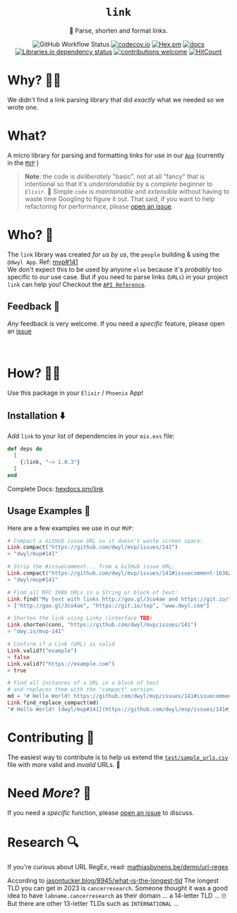 <div align="center">

# `link`

🔗 Parse, shorten and format links. 

![GitHub Workflow Status](https://img.shields.io/github/actions/workflow/status/dwyl/link/ci.yml?label=build&style=flat-square&branch=main)
[![codecov.io](https://img.shields.io/codecov/c/github/dwyl/gogs/main.svg?style=flat-square)](http://codecov.io/github/dwyl/auth?branch=main)
[![Hex.pm](https://img.shields.io/hexpm/v/link?color=brightgreen&style=flat-square)](https://hex.pm/packages/link)
[![docs](https://img.shields.io/badge/docs-100%25-brightgreen?style=flat-square)](https://hexdocs.pm/link/api-reference.html) 
[![Libraries.io dependency status](https://img.shields.io/librariesio/release/hex/link?logoColor=brightgreen&style=flat-square)](https://libraries.io/hex/link)
[![contributions welcome](https://img.shields.io/badge/contributions-welcome-brightgreen.svg?style=flat-square)](https://github.com/dwyl/link/issues)
[![HitCount](http://hits.dwyl.com/dwyl/link.svg)](http://hits.dwyl.com/dwyl/link)


</div>

# Why? 🤷‍♀️

We didn't find a link parsing library 
that did _exactly_ what we needed
so we wrote one. 


# What? 

A micro library for parsing and formatting links
for use in our 
[`App`](https://github.com/dwyl/app)
(currently in the 
[`MVP`](https://github.com/dwyl/mvp/issues/141)
)


> **Note**: the code is _deliberately_ "basic".
> not at all "fancy" 
> that is intentional so that it's _understandable_ 
> by a _complete_ beginner to `Elixir`. 🔰
> Simple `code` is _maintainable_ and _extensible_ 
> without having to waste time Googling to figure it out.
> That said, if you want to help refactoring for performance,
> please 
> [open an issue](https://github.com/dwyl/link/issues).

# Who? 👤

The `link` library was created _for us by us_,
the `people` building & using the `@dwyl App`. 
Ref: 
[mvp#141](https://github.com/dwyl/mvp/issues/141)
<br />
We don't expect this to be used by anyone `else`
because it's _probably_ too specific to _our_ use case.
But if you need to parse links (`URLs`) in your project
`link` can help you! 
Checkout the 
[`API Reference`](https://hexdocs.pm/link/api-reference.html).

## Feedback 💬

_Any_ feedback is very welcome. 
If you need a _specific_ feature,
please open an 
[issue](https://github.com/dwyl/link/issues)

<br />

# How? 👩‍💻

Use this package in your `Elixir` / `Phoenix` App!

## Installation ⬇️

Add `link` to your list of dependencies 
in your `mix.exs` file:

```elixir
def deps do
  [
    {:link, "~> 1.0.3"}
  ]
end
```

Complete Docs:
[hexdocs.pm/link](https://hexdocs.pm/link/Link.html#content)


## Usage Examples 🔗 

Here are a few examples we use in our `MVP`:

```elixir
# Compact a GitHub issue URL so it doesn't waste screen space:
Link.compact("https://github.com/dwyl/mvp/issues/141")
> "dwyl/mvp#141"

# Strip the #issuecomment... from a GitHub issue URL:
Link.compact("https://github.com/dwyl/mvp/issues/141#issuecomment-1636209664")
> "dwyl/mvp#141"

# Find all RFC 3986 URLs in a String or block of text:
Link.find("My text with links http://goo.gl/3co4ae and https://git.io/top and www.dwyl.com etc.")
> ["http://goo.gl/3co4ae", "https://git.io/top", "www.dwyl.com"]

# Shorten the link using Linky (interface TBD)
Link.shorten(conn, "https://github.com/dwyl/mvp/issues/141")
> "dwy.is/mvp-141"

# Confirm if a Link (URL) is valid
Link.valid?("example")
> false
Link.valid?("https://example.com")
> true

# Find all instances of a URL in a block of text
# and replaces them with the "compact" version.
md = "# Hello World! https://github.com/dwyl/mvp/issues/141#issuecomment-1657954420 and https://mvp.fly.dev/"
Link.find_replace_compact(md)
"# Hello World! [dwyl/mvp#141](https://github.com/dwyl/mvp/issues/141#issuecomment-1657954420) and [mvp.fly.dev](https://mvp.fly.dev/)"
```


# Contributing 🙏

The easiest way to contribute 
is to help us extend the 
[`test/sample_urls.csv`]()
file with more valid and _invalid_ URLs. 📝


# Need _More_? 🙌

If you need a _specific_ function,
please 
[open an issue](https://github.com/dwyl/link/issues)
to discuss. 

# Research 🔍

If you're curious about URL RegEx, read: 
[mathiasbynens.be/demo/url-regex](https://mathiasbynens.be/demo/url-regex)

According to 
[jasontucker.blog/8945/what-is-the-longest-tld](https://jasontucker.blog/8945/what-is-the-longest-tld-you-can-get-for-a-domain-name)
The longest TLD you can get in 2023 is `cancerresearch`.
Someone thought it was a good idea 
to have `labname.cancerresearch` as their domain ... 
a 14-letter TLD ... 🙄 
But there are other 13-letter TLDs such as `INTERNATIONAL` ...